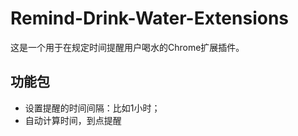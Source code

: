 # Remind-Drink-Water-Extensions

这是一个用于在规定时间提醒用户喝水的Chrome扩展插件。

## 功能包

- 设置提醒的时间间隔：比如1小时；
- 自动计算时间，到点提醒

